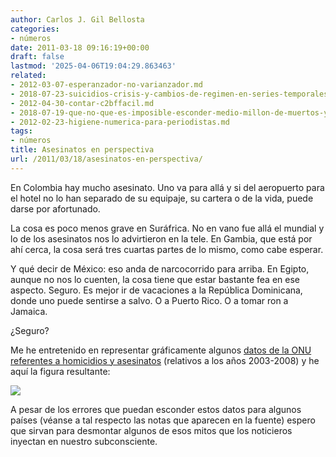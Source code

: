 ```yaml
---
author: Carlos J. Gil Bellosta
categories:
- números
date: 2011-03-18 09:16:19+00:00
draft: false
lastmod: '2025-04-06T19:04:29.863463'
related:
- 2012-03-07-esperanzador-no-varianzador.md
- 2018-07-23-suicidios-crisis-y-cambios-de-regimen-en-series-temporales.md
- 2012-04-30-contar-c2bffacil.md
- 2018-07-19-que-no-que-es-imposible-esconder-medio-millon-de-muertos-y-que-la-cordialidad-esta-de-mas.md
- 2012-02-23-higiene-numerica-para-periodistas.md
tags:
- números
title: Asesinatos en perspectiva
url: /2011/03/18/asesinatos-en-perspectiva/
---
```


En Colombia hay mucho asesinato. Uno va para allá y si del aeropuerto para el hotel no lo han separado de su equipaje, su cartera o de la vida, puede darse por afortunado.

La cosa es poco menos grave en Suráfrica. No en vano fue allá el mundial y lo de los asesinatos nos lo advirtieron en la tele. En Gambia, que está por ahí cerca, la cosa será tres cuartas partes de lo mismo, como cabe esperar.

Y qué decir de México: eso anda de narcocorrido para arriba. En Egipto, aunque no nos lo cuenten, la cosa tiene que estar bastante fea en ese aspecto. Seguro. Es mejor ir de vacaciones a la República Dominicana, donde uno puede sentirse a salvo. O a Puerto Rico. O a tomar ron a Jamaica.

¿Seguro?

Me he entretenido en representar gráficamente algunos [datos de la ONU referentes a homicidios y asesinatos](http://www.unodc.org/unodc/en/data-and-analysis/homicide.html) (relativos a los años 2003-2008) y he aquí la figura resultante:

![](/wp-uploads/2011/03/asesinatos_por_pais1.png#center)

A pesar de los errores que puedan esconder estos datos para algunos países (véanse a tal respecto las notas que aparecen en la fuente) espero que sirvan para desmontar algunos de esos mitos que los noticieros inyectan en nuestro subconsciente.